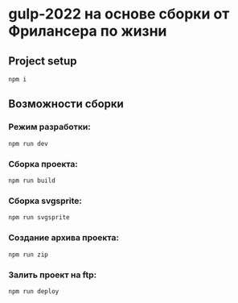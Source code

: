 # gulp-2022 на основе сборки от Фрилансера по жизни

## Project setup

```
npm i
```

## Возможности сборки

### Режим разработки:
```
npm run dev
```

### Сборка проекта:
```
npm run build
```

### Сборка svgsprite:
```
npm run svgsprite
```

### Создание архива проекта:
```
npm run zip
```

### Залить проект на ftp:
```
npm run deploy
```
